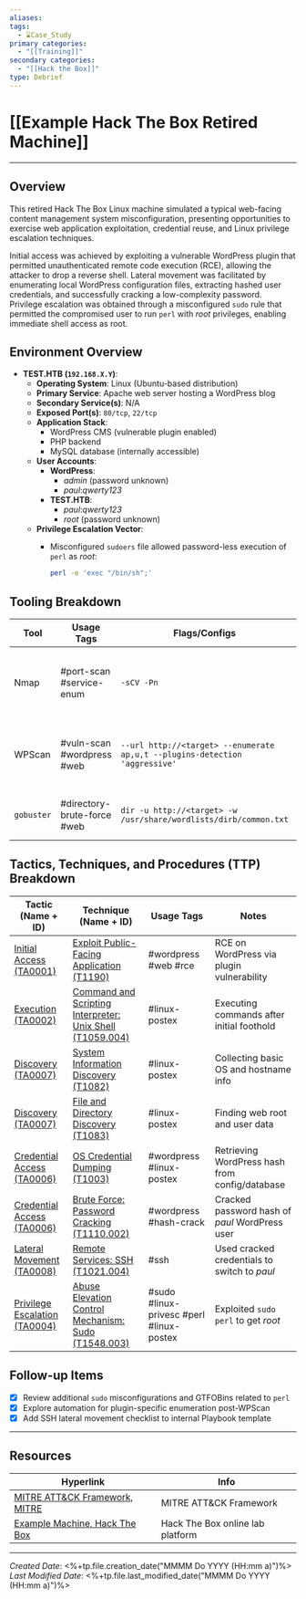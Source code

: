 ```yaml
---
aliases:
tags:
  - ⌛Case_Study
primary categories:
  - "[[Training]]"
secondary categories:
  - "[[Hack the Box]]"
type: Debrief
---
```

# [[Example Hack The Box Retired Machine]]

***

## Overview

This retired Hack The Box Linux machine simulated a typical web-facing content management system misconfiguration, presenting opportunities to exercise web application exploitation, credential reuse, and Linux privilege escalation techniques.

Initial access was achieved by exploiting a vulnerable WordPress plugin that permitted unauthenticated remote code execution (RCE), allowing the attacker to drop a reverse shell. Lateral movement was facilitated by enumerating local WordPress configuration files, extracting hashed user credentials, and successfully cracking a low-complexity password. Privilege escalation was obtained through a misconfigured `sudo` rule that permitted the compromised user to run `perl` with *root* privileges, enabling immediate shell access as root.

## Environment Overview

* **TEST.HTB (`192.168.X.Y`)**:
	* **Operating System**: Linux (Ubuntu-based distribution)
	* **Primary Service**: Apache web server hosting a WordPress blog
	* **Secondary Service(s)**: N/A
	* **Exposed Port(s)**: `80/tcp`, `22/tcp`
	* **Application Stack**:
		* WordPress CMS (vulnerable plugin enabled)
		* PHP backend
		* MySQL database (internally accessible)
	* **User Accounts**:
		* **WordPress**:
			* *admin* (password unknown)
			* *paul*:*qwerty123*
		* **TEST.HTB**:
			* *paul*:*qwerty123*
			* *root* (password unknown)
	* **Privilege Escalation Vector**:
		* Misconfigured `sudoers` file allowed password-less execution of `perl` as *root*:

			```bash
			perl -e 'exec "/bin/sh";'
			```

## Tooling Breakdown

| **Tool**   | **Usage Tags**              | **Flags/Configs**                                                           | **Notes**                                                                            |
| ---------- | --------------------------- | --------------------------------------------------------------------------- | ------------------------------------------------------------------------------------ |
| Nmap       | #port-scan #service-enum    | `-sCV -Pn`                                                                  | Found port 80 (HTTP) and port 22 (SSH); default scripts revealed HTTP server details |
| WPScan     | #vuln-scan #wordpress #web  | `--url http://<target> --enumerate ap,u,t --plugins-detection 'aggressive'` | Discovered plugin vulnerable to unauthenticated RCE, CVE-XXXX-YYYY                   |
| `gobuster` | #directory-brute-force #web | `dir -u http://<target> -w /usr/share/wordlists/dirb/common.txt`            | Confirmed plugin path used later for exploitation                                    |

## Tactics, Techniques, and Procedures (TTP) Breakdown

| **Tactic (Name + ID)**                                                   | **Technique (Name + ID)**                                                                                  | **Usage Tags**                           | **Notes**                                      |
| ------------------------------------------------------------------------ | ---------------------------------------------------------------------------------------------------------- | ---------------------------------------- | ---------------------------------------------- |
| [Initial Access (TA0001)](https://attack.mitre.org/tactics/TA0001)       | [Exploit Public-Facing Application (T1190)](https://attack.mitre.org/techniques/T1190)                     | #wordpress #web #rce                     | RCE on WordPress via plugin vulnerability      |
| [Execution (TA0002)](https://attack.mitre.org/tactics/TA0002)            | [Command and Scripting Interpreter: Unix Shell (T1059.004)](https://attack.mitre.org/techniques/T1059/004) | #linux-postex                            | Executing commands after initial foothold      |
| [Discovery (TA0007)](https://attack.mitre.org/tactics/TA0007)            | [System Information Discovery (T1082)](https://attack.mitre.org/techniques/T1082)                          | #linux-postex                            | Collecting basic OS and hostname info          |
| [Discovery (TA0007)](https://attack.mitre.org/tactics/TA0007)            | [File and Directory Discovery (T1083)](https://attack.mitre.org/techniques/T1083)                          | #linux-postex                            | Finding web root and user data                 |
| [Credential Access (TA0006)](https://attack.mitre.org/tactics/TA0006)    | [OS Credential Dumping (T1003)](https://attack.mitre.org/techniques/T1003)                                 | #wordpress #linux-postex                 | Retrieving WordPress hash from config/database |
| [Credential Access (TA0006)](https://attack.mitre.org/tactics/TA0006)    | [Brute Force: Password Cracking (T1110.002)](https://attack.mitre.org/techniques/T1110/002)                | #wordpress #hash-crack                   | Cracked password hash of *paul* WordPress user |
| [Lateral Movement (TA0008)](https://attack.mitre.org/tactics/TA0008)     | [Remote Services: SSH (T1021.004)](https://attack.mitre.org/techniques/T1021/004)                          | #ssh                                     | Used cracked credentials to switch to *paul*   |
| [Privilege Escalation (TA0004)](https://attack.mitre.org/tactics/TA0004) | [Abuse Elevation Control Mechanism: Sudo (T1548.003)](https://attack.mitre.org/techniques/T1548/003)       | #sudo #linux-privesc #perl #linux-postex | Exploited `sudo perl` to get *root*            |

## Follow-up Items

* [x] Review additional `sudo` misconfigurations and GTFOBins related to `perl`
* [x] Explore automation for plugin-specific enumeration post-WPScan
* [x] Add SSH lateral movement checklist to internal Playbook template

***

## Resources

| Hyperlink                                                                       | Info                             |
| ------------------------------------------------------------------------------- | -------------------------------- |
| [MITRE ATT&CK Framework, MITRE](https://attack.mitre.org/)                      | MITRE ATT&CK Framework           |
| [Example Machine, Hack The Box](https://www.hackthebox.com/hacker/hacking-labs) | Hack The Box online lab platform |

***

*Created Date*: <%+tp.file.creation_date("MMMM Do YYYY (HH:mm a)")%>  
*Last Modified Date*: <%+tp.file.last_modified_date("MMMM Do YYYY (HH:mm a)")%>

